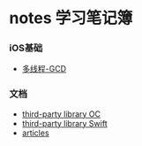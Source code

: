 # notes 学习笔记簿

### iOS基础

+ [多线程-GCD](https://github.com/AllenSWB/notes/blob/master/notebook/multithreading_GCD.md)

### 文档

+ [third-party library OC](https://github.com/AllenSWB/notes/blob/master/docs/third_party_library_OC.md)
+ [third-party library Swift](https://github.com/AllenSWB/notes/blob/master/docs/third_party_library_Swift.md)
+ [articles](https://github.com/AllenSWB/notes/blob/master/docs/articles.md)
